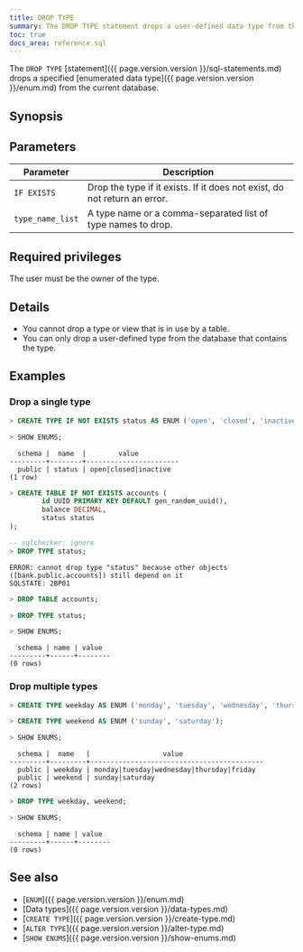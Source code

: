 ```yaml
---
title: DROP TYPE
summary: The DROP TYPE statement drops a user-defined data type from the database.
toc: true
docs_area: reference.sql
---
```


The `DROP TYPE` [statement]({{ page.version.version }}/sql-statements.md) drops a specified [enumerated data type]({{ page.version.version }}/enum.md) from the current database.



## Synopsis

<div>
</div>

## Parameters

Parameter | Description
----------|------------
`IF EXISTS` | Drop the type if it exists. If it does not exist, do not return an error.
`type_name_list` | A type name or a comma-separated list of type names to drop.

## Required privileges

The user must be the owner of the type.

## Details

- You cannot drop a type or view that is in use by a table.
- You can only drop a user-defined type from the database that contains the type.

## Examples

### Drop a single type

~~~ sql
> CREATE TYPE IF NOT EXISTS status AS ENUM ('open', 'closed', 'inactive');
~~~

~~~ sql
> SHOW ENUMS;
~~~

~~~
  schema |  name  |        value
---------+--------+-----------------------
  public | status | open|closed|inactive
(1 row)
~~~

~~~ sql
> CREATE TABLE IF NOT EXISTS accounts (
        id UUID PRIMARY KEY DEFAULT gen_random_uuid(),
        balance DECIMAL,
        status status
);
~~~

~~~ sql
-- sqlchecker: ignore
> DROP TYPE status;
~~~

~~~
ERROR: cannot drop type "status" because other objects ([bank.public.accounts]) still depend on it
SQLSTATE: 2BP01
~~~

~~~ sql
> DROP TABLE accounts;
~~~

~~~ sql
> DROP TYPE status;
~~~

~~~ sql
> SHOW ENUMS;
~~~

~~~
  schema | name | value
---------+------+--------
(0 rows)
~~~

### Drop multiple types

~~~ sql
> CREATE TYPE weekday AS ENUM ('monday', 'tuesday', 'wednesday', 'thursday', 'friday');
~~~

~~~ sql
> CREATE TYPE weekend AS ENUM ('sunday', 'saturday');
~~~

~~~ sql
> SHOW ENUMS;
~~~

~~~
  schema |  name   |                  value
---------+---------+-------------------------------------------
  public | weekday | monday|tuesday|wednesday|thursday|friday
  public | weekend | sunday|saturday
(2 rows)
~~~


~~~ sql
> DROP TYPE weekday, weekend;
~~~

~~~ sql
> SHOW ENUMS;
~~~

~~~
  schema | name | value
---------+------+--------
(0 rows)
~~~

## See also

- [`ENUM`]({{ page.version.version }}/enum.md)
- [Data types]({{ page.version.version }}/data-types.md)
- [`CREATE TYPE`]({{ page.version.version }}/create-type.md)
- [`ALTER TYPE`]({{ page.version.version }}/alter-type.md)
- [`SHOW ENUMS`]({{ page.version.version }}/show-enums.md)